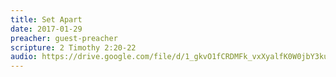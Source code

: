 ```yaml
---
title: Set Apart
date: 2017-01-29
preacher: guest-preacher
scripture: 2 Timothy 2:20-22
audio: https://drive.google.com/file/d/1_gkvO1fCRDMFk_vxXyalfK0W0jbY3kup/view
---
```

